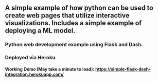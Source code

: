 ## A simple example of how python can be used to create web pages that utilize interactive visualizations. Includes a simple example of deploying a ML model.

### Python web development example using Flask and Dash.
### Deployed via Heroku

#### Working Demo (May take a minute to load): https://simple-flask-dash-integration.herokuapp.com/
